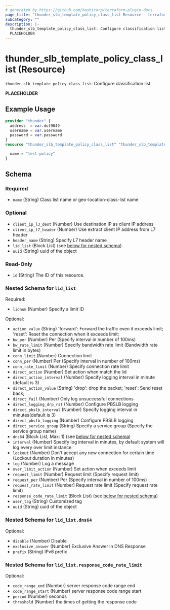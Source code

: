```yaml
---
# generated by https://github.com/hashicorp/terraform-plugin-docs
page_title: "thunder_slb_template_policy_class_list Resource - terraform-provider-thunder"
subcategory: ""
description: |-
  thunder_slb_template_policy_class_list: Configure classification list
  PLACEHOLDER
---
```


# thunder_slb_template_policy_class_list (Resource)

`thunder_slb_template_policy_class_list`: Configure classification list

__PLACEHOLDER__

## Example Usage

```terraform
provider "thunder" {
  address  = var.dut9049
  username = var.username
  password = var.password
}
resource "thunder_slb_template_policy_class_list" "thunder_slb_template_policy_class_list" {

  name = "test-policy"
}
```

<!-- schema generated by tfplugindocs -->
## Schema

### Required

- `name` (String) Class list name or geo-location-class-list name

### Optional

- `client_ip_l3_dest` (Number) Use destination IP as client IP address
- `client_ip_l7_header` (Number) Use extract client IP address from L7 header
- `header_name` (String) Specify L7 header name
- `lid_list` (Block List) (see [below for nested schema](#nestedblock--lid_list))
- `uuid` (String) uuid of the object

### Read-Only

- `id` (String) The ID of this resource.

<a id="nestedblock--lid_list"></a>
### Nested Schema for `lid_list`

Required:

- `lidnum` (Number) Specify a limit ID

Optional:

- `action_value` (String) 'forward': Forward the traffic even it exceeds limit; 'reset': Reset the connection when it exceeds limit;
- `bw_per` (Number) Per (Specify interval in number of 100ms)
- `bw_rate_limit` (Number) Specify bandwidth rate limit (Bandwidth rate limit in bytes)
- `conn_limit` (Number) Connection limit
- `conn_per` (Number) Per (Specify interval in number of 100ms)
- `conn_rate_limit` (Number) Specify connection rate limit
- `direct_action` (Number) Set action when match the lid
- `direct_action_interval` (Number) Specify logging interval in minute (default is 3)
- `direct_action_value` (String) 'drop': drop the packet; 'reset': Send reset back;
- `direct_fail` (Number) Only log unsuccessful connections
- `direct_logging_drp_rst` (Number) Configure PBSLB logging
- `direct_pbslb_interval` (Number) Specify logging interval in minutes(default is 3)
- `direct_pbslb_logging` (Number) Configure PBSLB logging
- `direct_service_group` (String) Specify a service group (Specify the service group name)
- `dns64` (Block List, Max: 1) (see [below for nested schema](#nestedblock--lid_list--dns64))
- `interval` (Number) Specify log interval in minutes, by default system will log every over limit instance
- `lockout` (Number) Don't accept any new connection for certain time (Lockout duration in minutes)
- `log` (Number) Log a message
- `over_limit_action` (Number) Set action when exceeds limit
- `request_limit` (Number) Request limit (Specify request limit)
- `request_per` (Number) Per (Specify interval in number of 100ms)
- `request_rate_limit` (Number) Request rate limit (Specify request rate limit)
- `response_code_rate_limit` (Block List) (see [below for nested schema](#nestedblock--lid_list--response_code_rate_limit))
- `user_tag` (String) Customized tag
- `uuid` (String) uuid of the object

<a id="nestedblock--lid_list--dns64"></a>
### Nested Schema for `lid_list.dns64`

Optional:

- `disable` (Number) Disable
- `exclusive_answer` (Number) Exclusive Answer in DNS Response
- `prefix` (String) IPv6 prefix


<a id="nestedblock--lid_list--response_code_rate_limit"></a>
### Nested Schema for `lid_list.response_code_rate_limit`

Optional:

- `code_range_end` (Number) server response code range end
- `code_range_start` (Number) server response code range start
- `period` (Number) seconds
- `threshold` (Number) the times of getting the response code


